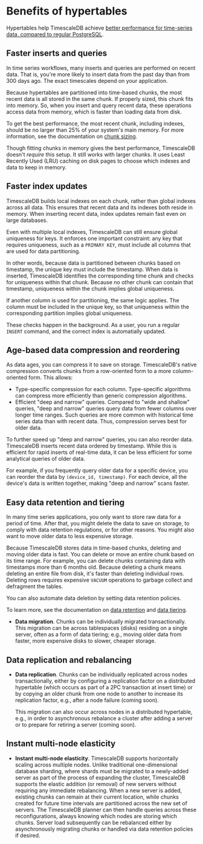 # Benefits of hypertables
Hypertables help TimescaleDB achieve [better performance for time-series data,
compared to regular PostgreSQL][performance-benchmark].

## Faster inserts and queries
In time series workflows, many inserts and queries are performed on recent data.
That is, you're more likely to insert data from the past day than from 300 days
ago. The exact timescales depend on your application.

Because hypertables are partitioned into time-based chunks, the most recent data
is all stored in the same chunk. If properly sized, this chunk fits into memory.
So, when you insert and query recent data, these operations access data from
memory, which is faster than loading data from disk.

To get the best performance, the most recent chunk, including indexes, should be
no larger than 25% of your system's main memory. For more information, see the
documentation on [chunk sizing][chunk-sizing].

Though fitting chunks in memory gives the best performance, TimescaleDB doesn't
*require* this setup. It still works with larger chunks. It uses Least Recently
Used (LRU) caching on disk pages to choose which indexes and data to keep in
memory.

## Faster index updates
TimescaleDB builds local indexes on each chunk, rather than global indexes
across all data. This ensures that recent data and its indexes both reside in
memory. When inserting recent data, index updates remain fast even on large
databases.

<!-- TODO: insert index and chunks diagram -->

Even with multiple local indexes, TimescaleDB can still ensure global uniqueness
for keys. It enforces one important constraint: any key that requires
uniqueness, such as a `PRIMARY KEY`, must include all columns that are used for
data partitioning.

In other words, because data is partitioned between chunks based on timestamp,
the unique key must include the timestamp. When data is inserted, TimescaleDB
identifies the corresponding time chunk and checks for uniqueness within that
chunk. Because no other chunk can contain that timestamp, uniqueness within the
chunk implies global uniqueness.

If another column is used for partitioning, the same logic applies. The column
must be included in the unique key, so that uniqueness within the corresponding
partition implies global uniqueness.

These checks happen in the background. As a user, you run a regular `INSERT`
command, and the correct index is automatially updated.

## Age-based data compression and reordering 
As data ages, you can compress it to save on storage. TimescaleDB's native
compression converts chunks from a row-oriented form to a more column-oriented
form. This allows:
*   Type-specific compression for each column. Type-specific algorithms can
    compress more efficiently than generic compression algorithms.
*   Efficient "deep and narrow" queries. Compared to "wide and shallow" queries,
    "deep and narrow" queries query data from fewer columns over longer time
    ranges. Such queries are more common with historical time series data than
    with recent data. Thus, compression serves best for older data.

To further speed up "deep and narrow" queries, you can also reorder data.
TimescaleDB inserts recent data ordered by timestamp. While this is efficient
for rapid inserts of real-time data, it can be less efficient for some
analytical queries of older data. 

For example, if you frequently query older data for a specific device, you can
reorder the data by `(device_id, timestamp)`. For each device, all the device's
data is written together, making "deep and narrow" scans faster.

## Easy data retention and tiering
In many time series applications, you only want to store raw data for a period
of time. After that, you might delete the data to save on storage, to comply
with data retention regulations, or for other reasons. You might also want to
move older data to less expensive storage.

Because TimescaleDB stores data in time-based chunks, deleting and moving older
data is fast. You can delete or move an entire chunk based on its time range.
For example, you can delete chunks containing data with timestamps more than 6
months old. Because deleting a chunk means deleting an entire file from disk,
it's faster than deleting individual rows. Deleting rows requires expensive
`VACUUM` operations to garbage collect and defragment the tables.

You can also automate data deletion by setting data retention policies.

To learn more, see the documentation on [data retention][data-retention] and
[data tiering][data-tiering].

- **Data migration**.  Chunks can be individually migrated transactionally.
  This migration can be across tablespaces (disks) residing on a single
  server, often as a form of data tiering; e.g., moving older data from
  faster, more expensive disks to slower, cheaper storage. 

## Data replication and rebalancing

- **Data replication**.  Chunks can be individually replicated across
  nodes transactionally, either by configuring a replication factor on a
  distributed hypertable (which occurs as part of a 2PC transaction at
  insert time) or by copying an older chunk from one node to another
  to increase its replication factor, e.g., after a node failure (coming soon).

  This migration
  can also occur across nodes in a distributed hypertable, e.g., in order to
  asynchronous rebalance a cluster after adding a server or to prepare for
  retiring a server (coming soon).

## Instant multi-node elasticity

- **Instant multi-node elasticity**.  TimescaleDB supports horizontally
  scaling across multiple nodes. Unlike traditional one-dimensional
  database sharding, where shards must be migrated to a newly-added
  server as part of the process of expanding the cluster, TimescaleDB
  supports the elastic addition (or removal) of new servers without
  requiring any immediate rebalancing. When a new server is added,
  existing chunks can remain at their current location, while chunks
  created for future time intervals are partitioned across the new set
  of servers.  The TimescaleDB planner can then handle queries
  across these reconfigurations, always knowing which nodes are
  storing which chunks.  Server load subsequently can be rebalanced
  either by asynchronously migrating chunks or handled via data
  retention policies if desired.

[chunk-sizing]: /how-to-guides/hypertables/best-practices/#time-intervals
[data-retention]: FIXME
[data-tiering]: FIXME
[performance-benchmark]: FIXME